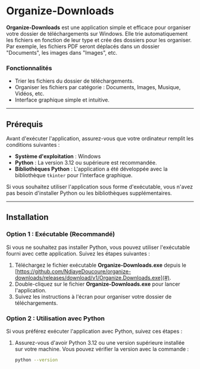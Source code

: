 # Organize-Downloads

**Organize-Downloads** est une application simple et efficace pour organiser votre dossier de téléchargements sur Windows. Elle trie automatiquement les fichiers en fonction de leur type et crée des dossiers pour les organiser. Par exemple, les fichiers PDF seront déplacés dans un dossier "Documents", les images dans "Images", etc.

### Fonctionnalités

- Trier les fichiers du dossier de téléchargements.
- Organiser les fichiers par catégorie : Documents, Images, Musique, Vidéos, etc.
- Interface graphique simple et intuitive.

---

## Prérequis

Avant d'exécuter l'application, assurez-vous que votre ordinateur remplit les conditions suivantes :

- **Système d'exploitation** : Windows
- **Python** : La version 3.12 ou supérieure est recommandée.
- **Bibliothèques Python** : L'application a été développée avec la bibliothèque `tkinter` pour l'interface graphique.

Si vous souhaitez utiliser l'application sous forme d'exécutable, vous n'avez pas besoin d'installer Python ou les bibliothèques supplémentaires.

---

## Installation

### Option 1 : Exécutable (Recommandé)

Si vous ne souhaitez pas installer Python, vous pouvez utiliser l'exécutable fourni avec cette application. Suivez les étapes suivantes :

1. Téléchargez le fichier exécutable **Organize-Downloads.exe** depuis le [https://github.com/NdiayeDoucoure/organize-downloads/releases/download/v1/Organize.Downloads.exe](#).
2. Double-cliquez sur le fichier **Organize-Downloads.exe** pour lancer l'application.
3. Suivez les instructions à l'écran pour organiser votre dossier de téléchargements.

### Option 2 : Utilisation avec Python

Si vous préférez exécuter l'application avec Python, suivez ces étapes :

1. Assurez-vous d'avoir Python 3.12 ou une version supérieure installée sur votre machine. Vous pouvez vérifier la version avec la commande :
   ```bash
   python --version
   ```
